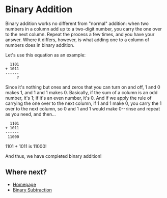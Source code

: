 # Binary Addition

Binary addition works no different from "normal" addition: when two numbers in a column add up to a two-digit number, you carry the one over to the next column. Repeat the process a few times, and you have your answer. Where it differs, however, is what adding one to a column of numbers does in binary addition.

Let's use this equation as an example:

```
  1101
+ 1011
------
     ?
```

Since it's nothing but ones and zeros that you can turn on and off, 1 and 0 makes 1, and 1 and 1 makes 0. Basically, if the sum of a column is an odd number, it's 1; if it's an even number, it's 0. And if we apply the rule of carrying the one over to the next column, if 1 and 1 make 0, you carry the 1 over to the next column, so 0 and 1 and 1 would make 0--rinse and repeat as you need, and then...

```
  1101
+ 1011
------
 11000
```

1101 + 1011 is 11000!

And thus, we have completed binary addition!

## Where next?

- [Homepage](https://github.com/kyj0107/IT-1600-Final-Project/blob/main/README.md)
- [Binary Subtraction](https://github.com/kyj0107/IT-1600-Final-Project/blob/main/Subtraction.md)

